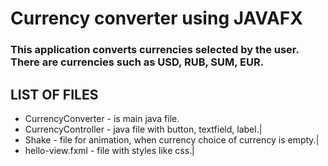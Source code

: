 # Currency converter using JAVAFX

### This application converts currencies selected by the user. There are currencies such as USD, RUB, SUM, EUR.

## LIST OF FILES

- CurrencyConverter - is main java file.
- CurrencyController - java file with button, textfield, label.|
- Shake - file for animation, when currency choice of currency is empty.|
- hello-view.fxml - file with styles like css.|
